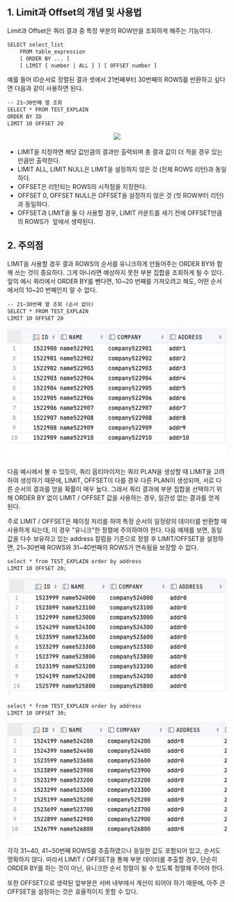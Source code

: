 ## 1\. Limit과 Offset의 개념 및 사용법

Limit과 Offset은 쿼리 결과 중 특정 부분의 ROW만을 조회하게 해주는 기능이다.

```
SELECT select_list
    FROM table_expression
    [ ORDER BY ... ]
    [ LIMIT { number | ALL } ] [ OFFSET number ]
```

예를 들어 ID순서로 정렬된 결과 셋에서 21번째부터 30번째의 ROWS를 반환하고 싶다면 다음과 같이 사용하면 된다.

```
-- 21~30번째 열 조회
SELECT * FROM TEST_EXPLAIN 
ORDER BY ID
LIMIT 10 OFFSET 20
```

<p align="center"><img src="/img/limit.png"/></p>

-   LIMIT을 지정하면 해당 값만큼의 결과만 출력되며 총 결과 값이 더 적을 경우 있는 만큼만 출력한다.
-   LIMIT ALL, LIMIT NULL은 LIMIT을 설정하지 않은 것 (전체 ROWS 리턴)과 동일하다.
-   OFFSET은 리턴되는 ROWS의 시작점을 지정한다.
-   OFFSET 0, OFFSET NULL은 OFFSET을 설정하지 않은 것 (첫 ROW부터 리턴)과 동일하다.
-   OFFSET과 LIMIT을 둘 다 사용할 경우, LIMIT 카운트를 세기 전에 OFFSET만큼의 ROWS가  앞에서 생략된다.

## 2\. 주의점

LIMIT을 사용할 경우 결과 ROWS의 순서를 유니크하게 만들어주는 ORDER BY와 함께 쓰는 것이 중요하다. 그게 아니라면 예상하지 못한 부분 집합을 조회하게 될 수 있다. 앞의 예시 쿼리에서 ORDER BY를 뺀다면, 10~20 번째를 가져오려고 해도, 어떤 순서에서의 10~20 번째인지 알 수 없다.

```
-- 21~30번째 열 조회 (순서 없이)
SELECT * FROM TEST_EXPLAIN 
LIMIT 10 OFFSET 20
```

<p align="center"><img src="/img/limit2.png"/></p>

다음 예시에서 볼 수 있듯이, 쿼리 옵티마이저는 쿼리 PLAN을 생성할 때 LIMIT을 고려하여 생성하기 때문에, LIMIT, OFFSET이 다를 경우 다른 PLAN이 생성되며, 서로 다른 순서의 결과를 얻을 확률이 매우 높다. 그래서 쿼리 결과에 부분 집합을 선택하기 위해 ORDER BY 없이 LIMIT / OFFSET 값을 사용하는 경우, 일관성 없는 결과를 얻게 된다.

주로 LIMIT / OFFSET은 페이징 처리를 하여 특정 순서의 일정량의 데이터를 반환할 때 사용하게 되는데, 이 경우 "유니크"한 정렬에 주의하여야 한다. 다음 예제를 보면, 동일 값을 다수 보유하고 있는 address 칼럼을 기준으로 정렬 후 LIMIT/OFFSET을 설정하면, 21~30번째 ROWS와 31~40번째의 ROWS가 연속됨을 보장할 수 없다.

```
select * from TEST_EXPLAIN order by address
LIMIT 10 OFFSET 20;
```

<p align="center"><img src="/img/limit3.png"/></p>

```
select * from TEST_EXPLAIN order by address
LIMIT 10 OFFSET 30;
```

<p align="center"><img src="/img/limit4.png"/></p>

각각 31~40, 41~50번째 ROWS를 추출하였으나 동일한 값도 포함되어 있고, 순서도 명확하지 않다. 따라서 LIMIT / OFFSET을 통해 부분 데이터를 추출할 경우, 단순히 ORDER BY를 하는 것이 아닌, 유니크한 순서 정렬이 될 수 있도록 정렬해 주어야 한다.

또한 OFFSET으로 생략된 앞부분은 서버 내부에서 계산이 되어야 하기 때문에, 아주 큰 OFFSET을 설정하는 것은 효율적이지 못할 수 있다.